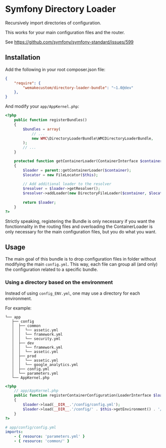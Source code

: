 # Symfony Directory Loader

Recursively import directories of configuration.

This works for your main configuration files and the router.

See https://github.com/symfony/symfony-standard/issues/599

## Installation

Add the following in your root composer.json file:

```json
{
    "require": {
        "wemakecustom/directory-loader-bundle": "~1.0@dev"
    },
}
```

And modify your `app/AppKernel.php`:
```php
<?php
    public function registerBundles()
    {
        $bundles = array(
            // ...
            new WMC\DirectoryLoaderBundle\WMCDirectoryLoaderBundle,
        );
        // ...
    }

    protected function getContainerLoader(ContainerInterface $container)
    {
        $loader = parent::getContainerLoader($container);
        $locator = new FileLocator($this);
     
        // Add additional loader to the resolver
        $resolver = $loader->getResolver();
        $resolver->addLoader(new DirectoryFileLoader($container, $locator));
     
        return $loader;
    }
?>
```

Strictly speaking, registering the Bundle is only necessary if you want the fonctionnality
in the routing files and overloading the ContainerLoader is only necessary for the main
configuration files, but you do what you want.

## Usage

The main goal of this bundle is to drop configuration files in folder without modifying
the main `config.yml`. This way, each file can group all (and only) the configuration
related to a specific bundle.

### Using a directory based on the environment

Instead of using `config_ENV.yml`, one may use a directory for each environment.

For example:

```
└── app
   ├── config
   │  ├── common
   │  │  └── assetic.yml
   │  │  └── framework.yml
   │  │  └── security.yml
   │  ├── dev
   │  │  └── framework.yml
   │  │  └── assetic.yml
   │  ├── prod
   │  │  └── assetic.yml
   │  │  └── google_analytics.yml
   │  ├── config.yml
   │  └── parameters.yml
   └── AppKernel.php
```

```php
<?php
    // app/AppKernel.php
    public function registerContainerConfiguration(LoaderInterface $loader)
    {
        $loader->load(__DIR__.'/config/config.yml');
        $loader->load(__DIR__.'/config/' . $this->getEnvironment() . '/');
    }
?>
```

```yaml
# app/config/config.yml
imports:
    - { resource: 'parameters.yml' }
    - { resource: 'common/' }
```


